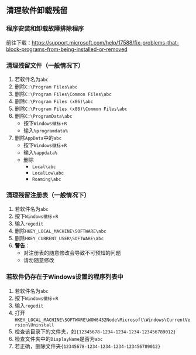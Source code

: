 ## 清理软件卸载残留

### 程序安装和卸载故障排除程序

前往下载：<https://support.microsoft.com/help/17588/fix-problems-that-block-programs-from-being-installed-or-removed>

### 清理残留文件（一般情况下）

1. 若软件名为```abc```
2. 删除```C:\Program Files\abc```
3. 删除```C:\Program Files\Common Files\abc```
4. 删除```C:\Program Files (x86)\abc```
5. 删除```C:\Program Files (x86)\Common Files\abc```
6. 删除```C:\ProgramData\abc```
	- 按下```Windows徽标```+```R```
	- 输入```%programdata%```
7. 删除```AppData```中的```abc```
	- 按下```Windows徽标```+```R```
	- 输入```%appdata%```
	- 删除
		- ```Local\abc```
		- ```LocalLow\abc```
		- ```Roaming\abc```

### 清理残留注册表（一般情况下）

1. 若软件名为```abc```
2. 按下```Windows徽标```+```R```
3. 输入```regedit```
4. 删除```HKEY_LOCAL_MACHINE\SOFTWARE\abc```
5. 删除```HKEY_CURRENT_USER\SOFTWARE\abc```
6. **警告**：
	- 对注册表的随意修改会导致不可预知的问题
	- 请勿随意修改

### 若软件仍存在于Windows设置的程序列表中

1. 若软件名为```abc```
2. 按下```Windows徽标```+```R```
3. 输入```regedit```
4. 打开```HKEY_LOCAL_MACHINE\SOFTWARE\WOW6432Node\Microsoft\Windows\CurrentVersion\Uninstall```
5. 检查该目录下的文件夹，如```{12345678-1234-1234-1234-123456789012}```
6. 检查文件夹中的```DisplayName```是否为```abc```
7. 若正确，删除文件夹```{12345678-1234-1234-1234-123456789012}```